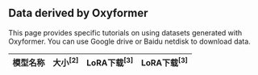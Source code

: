 ## Data derived by Oxyformer
This page provides specific tutorials on using datasets generated with Oxyformer. You can use Google drive or Baidu netdisk to download data. 

| 模型名称          | 大小<sup>[2]</sup> | LoRA下载<sup>[3]</sup> |                    LoRA下载<sup>[3]</sup>                    |
| :---------------- | :--------------------: | :----------------------------------------------------------: | :----------------------------------------------------------: |
